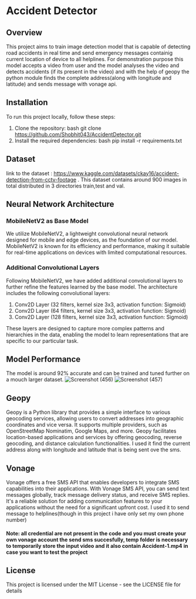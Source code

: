 # Accident Detector
## Overview
This project aims to train image detection model that is capable of detecting road accidents in real time and send emergency messages containig current location of device
to all helplines.
For demonstration purpose this model accepts a video from user and the model analyses the video and detects accidents (if its present in the video) and 
with the help of geopy the python module finds the complete address(along with longitude and latitude) and sends message with vonage api.

## Installation
To run this project locally, follow these steps:
1. Clone the repository: bash git clone https://github.com/Shobhit043/AccidentDetector.git
2. Install the required dependencies: bash pip install -r requirements.txt

## Dataset
link to the dataset : https://www.kaggle.com/datasets/ckay16/accident-detection-from-cctv-footage .
This dataset contains around 900 images in total distributed in 3 directories train,test and val.

## Neural Network Architecture

### MobileNetV2 as Base Model

We utilize MobileNetV2, a lightweight convolutional neural network designed for mobile and edge devices, as the foundation of our model. MobileNetV2 is known for its efficiency and performance, making it suitable for real-time applications on devices with limited computational resources.

### Additional Convolutional Layers

Following MobileNetV2, we have added additional convolutional layers to further refine the features learned by the base model. The architecture includes the following convolutional layers:

1. Conv2D Layer (32 filters, kernel size 3x3, activation function: Sigmoid)
2. Conv2D Layer (64 filters, kernel size 3x3, activation function: Sigmoid)
3. Conv2D Layer (128 filters, kernel size 3x3, activation function: Sigmoid)

These layers are designed to capture more complex patterns and hierarchies in the data, enabling the model to learn representations that are specific to our particular task.

## Model Performance
The model is around 92% accurate and can be trained and tuned further on a mouch larger dataset.
![Screenshot (456)](https://github.com/Shobhit043/AccidentDetector/assets/155233157/28e63fe4-fdd0-4c61-940a-10acd4b8b29b)
![Screenshot (457)](https://github.com/Shobhit043/AccidentDetector/assets/155233157/57c14a64-fe95-458f-a88a-9dcda27680ad)


## Geopy
Geopy is a Python library that provides a simple interface to various geocoding services, allowing users to convert addresses into geographic coordinates and vice versa. It supports multiple providers, such as OpenStreetMap Nominatim, Google Maps, and more. Geopy facilitates location-based applications and services by offering geocoding, reverse geocoding, and distance calculation functionalities.
I used it find the current address along with longitude and latitude that is being sent ove the sms.

## Vonage
Vonage offers a free SMS API that enables developers to integrate SMS capabilities into their applications. With Vonage SMS API, you can send text messages globally, track message delivery status, and receive SMS replies. It's a reliable solution for adding communication features to your applications without the need for a significant upfront cost.
I used it to send message to helplines(though in this project i have only set my own phone number)
#### Note: all credential are not present in the code and you must create your own vonage account the send sms succesfully, temp folder is necessary to temporarily store the input video and it also contain Accident-1.mp4 in case you want to test the project


## License
This project is licensed under the MIT License - see the LICENSE file for details
